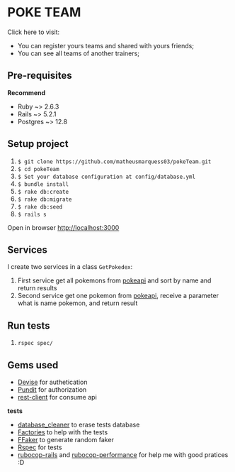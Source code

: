 # POKE TEAM
Click here to visit: 

- You can register yours teams and shared with yours friends;
- You can see all teams of another trainers;

## Pre-requisites

**Recommend**
- Ruby ~> 2.6.3
- Rails ~> 5.2.1
- Postgres ~> 12.8

## Setup project
1. `$ git clone https://github.com/matheusmarquess03/pokeTeam.git`
1. `$ cd pokeTeam`
1. `$ Set your database configuration at config/database.yml`
1. `$ bundle install`
1. `$ rake db:create`
1. `$ rake db:migrate`
1. `$ rake db:seed`
1. `$ rails s`

Open in browser [http://localhost:3000](http://localhost:3000)

## Services

I create two services in a class `GetPokedex`:

1. First service get all pokemons from [pokeapi](https://pokeapi.co/) and sort by name and return results
2. Second service get one pokemon from [pokeapi](https://pokeapi.co/), receive a parameter what is name pokemon, and return result

## Run tests

1. `rspec spec/`

## Gems used
- [Devise](https://github.com/heartcombo/devise) for authetication
- [Pundit](https://github.com/varvet/pundit) for authorization
- [rest-client](https://github.com/rest-client/rest-client) for consume api

**tests**
- [database_cleaner](https://github.com/DatabaseCleaner/database_cleaner) to erase tests database
- [Factories](https://github.com/thoughtbot/factory_bot) to help with the tests
- [FFaker](https://github.com/ffaker/ffaker) to generate random faker
- [Rspec](https://github.com/rspec/rspec-rails) for tests
- [rubocop-rails](https://github.com/rubocop/rubocop) and [rubocop-performance](https://github.com/rubocop/rubocop-performance) for help me with good pratices :D
